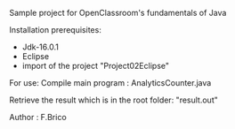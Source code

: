 Sample project for OpenClassroom's fundamentals of Java

Installation prerequisites:
- Jdk-16.0.1
- Eclipse
- import of the project "Project02Eclipse"

For use: Compile main program : AnalyticsCounter.java

Retrieve the result which is in the root folder: "result.out"

Author : F.Brico